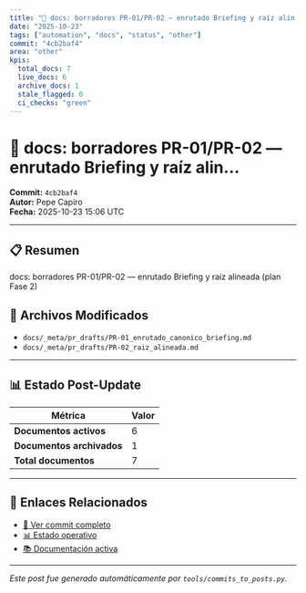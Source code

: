 ```yaml
---
title: "🔄 docs: borradores PR-01/PR-02 — enrutado Briefing y raíz alin..."
date: "2025-10-23"
tags: ["automation", "docs", "status", "other"]
commit: "4cb2baf4"
area: "other"
kpis:
  total_docs: 7
  live_docs: 6
  archive_docs: 1
  stale_flagged: 0
  ci_checks: "green"
---
```


# 🔄 docs: borradores PR-01/PR-02 — enrutado Briefing y raíz alin...

**Commit:** `4cb2baf4`  
**Autor:** Pepe Capiro  
**Fecha:** 2025-10-23 15:06 UTC

---

## 📋 Resumen

docs: borradores PR-01/PR-02 — enrutado Briefing y raíz alineada (plan Fase 2)

## 📂 Archivos Modificados

- `docs/_meta/pr_drafts/PR-01_enrutado_canonico_briefing.md`
- `docs/_meta/pr_drafts/PR-02_raiz_alineada.md`

---

## 📊 Estado Post-Update

| Métrica | Valor |
|---------|-------|
| **Documentos activos** | 6 |
| **Documentos archivados** | 1 |
| **Total documentos** | 7 |

---

## 🔗 Enlaces Relacionados

- [📁 Ver commit completo](https://github.com/ppkapiro/runart-foundry/commit/4cb2baf4a5df57bf01e64a694330df466739aac7)
- [📊 Estado operativo](/status/)
- [📚 Documentación activa](/docs/live/)

---

_Este post fue generado automáticamente por `tools/commits_to_posts.py`._

